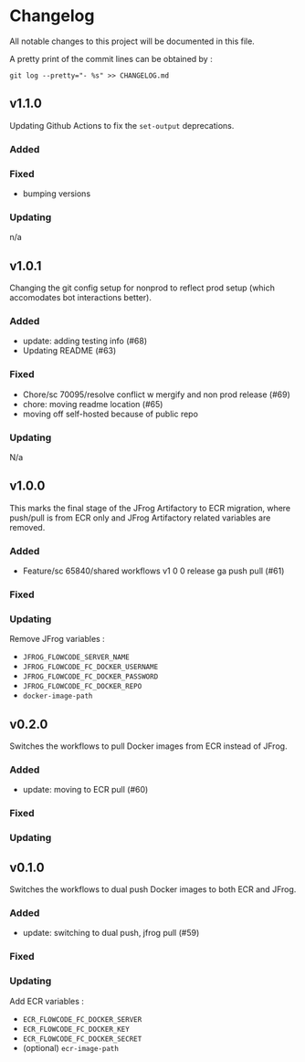 # Changelog

All notable changes to this project will be documented in this file.

A pretty print of the commit lines can be obtained by :

```
git log --pretty="- %s" >> CHANGELOG.md
```

## v1.1.0

Updating Github Actions to fix the `set-output` deprecations.

### Added

### Fixed

- bumping versions

### Updating

n/a

## v1.0.1

Changing the git config setup for nonprod to reflect prod setup (which accomodates bot interactions better).

### Added

- update: adding testing info (#68)
- Updating README (#63)

### Fixed

- Chore/sc 70095/resolve conflict w mergify and non prod release (#69)
- chore: moving readme location (#65)
- moving off self-hosted because of public repo

### Updating

N/a

## v1.0.0

This marks the final stage of the JFrog Artifactory to ECR migration, where push/pull is from ECR only and JFrog Artifactory related variables are removed.

### Added

- Feature/sc 65840/shared workflows v1 0 0 release ga push pull (#61)

### Fixed

### Updating

Remove JFrog variables :

* `JFROG_FLOWCODE_SERVER_NAME`
* `JFROG_FLOWCODE_FC_DOCKER_USERNAME`
* `JFROG_FLOWCODE_FC_DOCKER_PASSWORD`
* `JFROG_FLOWCODE_FC_DOCKER_REPO`
* `docker-image-path`

## v0.2.0

Switches the workflows to pull Docker images from ECR instead of JFrog.

### Added

- update: moving to ECR pull (#60)

### Fixed

### Updating

## v0.1.0

Switches the workflows to dual push Docker images to both ECR and JFrog.

### Added

- update: switching to dual push, jfrog pull (#59)

### Fixed

### Updating

Add ECR variables :

* `ECR_FLOWCODE_FC_DOCKER_SERVER`
* `ECR_FLOWCODE_FC_DOCKER_KEY`
* `ECR_FLOWCODE_FC_DOCKER_SECRET`
* (optional) `ecr-image-path`
